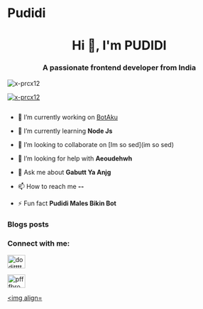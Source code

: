 # Pudidi
<h1 align="center">Hi 👋, I'm PUDIDI</h1>

<h3 align="center">A passionate frontend developer from India</h3>

<p align="left"> <img src="https://komarev.com/ghpvc/?username=x-prcx12&label=Profile%20views&color=0e75b6&style=flat" alt="x-prcx12" /> </p>

<p align="left"> <a href="https://github.com/ryo-ma/github-profile-trophy"><img src="https://github-profile-trophy.vercel.app/?username=x-prcx12" alt="x-prcx12" /></a> </p>

<p align="left"> <a href="https://twitter.com/" target="blank"><img src="https://img.shields.io/twitter/follow/?logo=twitter&style=for-the-badge" alt="" /></a> </p>

- 🔭 I’m currently working on [BotAku](github.com/X-PrCx12/BotAku)

- 🌱 I’m currently learning **Node Js**

- 👯 I’m looking to collaborate on [Im so sed](im so sed)

- 🤝 I’m looking for help with **Aeoudehwh**

- 💬 Ask me about **Gabutt Ya Anjg**

- 📫 How to reach me **--**

- ⚡ Fun fact **Pudidi Males Bikin Bot**

### Blogs posts

<!-- BLOG-POST-LIST:START -->

<!-- BLOG-POST-LIST:END -->

<h3 align="left">Connect with me:</h3>

<p align="left">

<a href="https://dev.to/dodittttpeepp2" target="blank"><img align="center" src="https://cdn.jsdelivr.net/npm/simple-icons@3.0.1/icons/dev-dot-to.svg" alt="dodittttpeepp2" height="30" width="40" /></a>

<a href="https://fb.com/pfffbro" target="blank"><img align="center" src="https://cdn.jsdelivr.net/npm/simple-icons@3.0.1/icons/facebook.svg" alt="pfffbro" height="30" width="40" /></a>

<a href="https://instagram.com/ini.pfff" target="blank"><img align=
